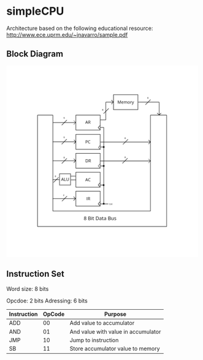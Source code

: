 # simpleCPU

Architecture based on the following educational resource: http://www.ece.uprm.edu/~jnavarro/sample.pdf 

## Block Diagram

![alt text](https://github.com/eliaskountouris/simpleCPU/blob/main/BlockDiagram.jpeg?raw=true)

## Instruction Set

Word size: 8 bits

Opcdoe: 2 bits
Adressing: 6 bits

| Instruction | OpCode | Purpose |
| --- | --- | --- |
| ADD | 00 | Add value to accumulator |
| AND | 01 | And value with value in accumulator |
| JMP | 10 | Jump to instruction |
| SB | 11 | Store accumulator value to memory |
